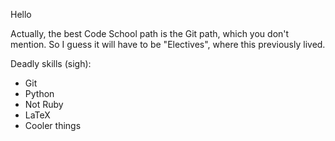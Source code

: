 Hello

Actually, the best Code School path is the Git path, which you don't mention.  So I guess it will have to be "Electives", where this previously lived.

Deadly skills (sigh):
* Git
* Python
* Not Ruby
* LaTeX
* Cooler things

